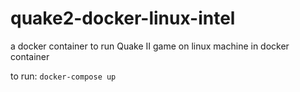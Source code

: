 # quake2-docker-linux-intel
a docker container to run Quake II game on linux machine in docker container

to run: `docker-compose up`

